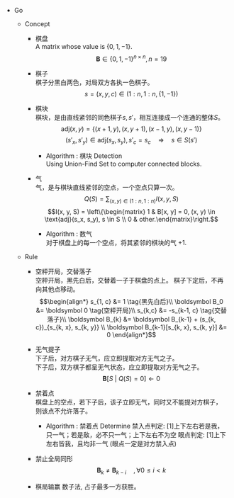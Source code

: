 * Go
  - Concept
    - 棋盘  
      A matrix whose value is $\{0, 1, -1\}$.
      $$\boldsymbol B \in \{0, 1, -1\}^{n \times n}, n = 19$$

    - 棋子  
      棋子分黑白两色，对局双方各执一色棋子。
      $$s = (x, y, c) \in (1:n, 1:n, \{1, -1\})  \tag{棋分黑白}$$

    - 棋块  
      棋块，是由直线紧邻的同色棋子$s, s'$，相互连接成一个连通的整体$S$。
      $$\text{adj}(x, y) = \{(x+1, y), (x, y+1), (x-1, y), (x, y-1)\}  \tag{紧邻}$$
      $$(s'_x, s'_y) \in \text{adj}(s_x, s_y),  s'_c = s_c \quad \Rightarrow \quad s \in S(s')  \tag{棋块 S}$$

      - Algorithm : 棋块 Detection  
        Using Union-Find Set to computer connected blocks.

    - 气  
      气，是与棋块直线紧邻的空点，一个空点只算一次。  
      $$Q(S) = \sum_{(x, y) \in (1:n, 1:n)} I(x, y, S)$$
      $$I(x, y, S) = \left\{\begin{matrix} 1 & B[x, y] = 0, (x, y) \in \text{adj}(s_x, s_y), s \in S \\ 0 & other.\end{matrix}\right.$$

      - Algorithm : 数气  
        对于棋盘上的每一个空点，将其紧邻的棋块的气 +1.

  - Rule 
    - 空枰开局，交替落子  
      空枰开局，黑先白后，交替着一子于棋盘的点上。
      棋子下定后，不再向其他点移动。
      $$\begin{align*}
        s_{1, c} &= 1  \tag{黑先白后}\\
        \boldsymbol B_0 &= \boldsymbol 0  \tag{空枰开局}\\
        s_{k,c} &= -s_{k-1, c}  \tag{交替落子}\\
        \boldsymbol B_{k} &= \boldsymbol B_{k-1} + (s_{k, c})_{s_{k, x}, s_{k, y}}  \\
        \boldsymbol B_{k-1}[s_{k, x}, s_{k, y}] &= 0
      \end{align*}$$

    - 无气提子  
      下子后，对方棋子无气，应立即提取对方无气之子。  
      下子后，双方棋子都呈无气状态，应立即提取对方无气之子。
      $$\boldsymbol B[S \ |\ Q(S) = 0] \gets 0$$

    - 禁着点  
      棋盘上的空点，若下子后，该子立即无气，同时又不能提对方棋子，则该点不允许落子。

      - Algorithm : 禁着点 Determine
        禁入点判定: [1]上下左右若是我，只一气；若是敌，必不只一气；上下左右不为空
        眼点判定:   [1]上下左右皆我，且均非一气 (眼点一定是对方禁入点)

    - 禁止全局同形
      $$\boldsymbol B_k \neq \boldsymbol B_{k-i}  \quad,  \forall 0 \le i < k$$

    - 棋局输赢
      数子法, 占子最多一方获胜。
